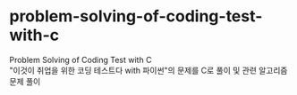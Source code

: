 # problem-solving-of-coding-test-with-c
Problem Solving of Coding Test with C\
"이것이 취업을 위한 코딩 테스트다 with 파이썬"의 문제를 C로 풀이 및 관련 알고리즘 문제 풀이 
